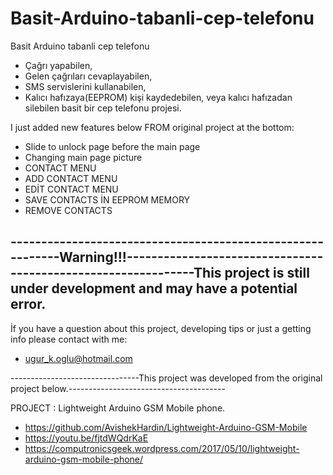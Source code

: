 # Basit-Arduino-tabanli-cep-telefonu
Basit Arduino tabanli cep telefonu


* Çağrı yapabilen, 
* Gelen çağrıları cevaplayabilen, 
* SMS servislerini kullanabilen, 
* Kalıcı hafızaya(EEPROM) kişi kaydedebilen, veya kalıcı hafızadan silebilen
basit bir cep telefonu projesi.



I just added new features below FROM original project at the bottom:

* Slide to unlock page before the main page 
* Changing main page picture
* CONTACT MENU
* ADD CONTACT MENU
* EDİT CONTACT MENU
* SAVE CONTACTS İN EEPROM MEMORY
* REMOVE CONTACTS


-----------------------------------------------------------Warning!!!--------------------------------------------------------------This project is still under development and may have a potential error.
----------------------------------------------------------------------------------------------------------------------------------

İf you have a question about this project, developing tips or just a getting info please contact with me: 

* ugur_k.oglu@hotmail.com


--------------------------------This project was developed from the original project below.---------------------------------------

PROJECT      : Lightweight Arduino GSM Mobile phone.
* https://github.com/AvishekHardin/Lightweight-Arduino-GSM-Mobile
* https://youtu.be/fjtdWQdrKaE
* https://computronicsgeek.wordpress.com/2017/05/10/lightweight-arduino-gsm-mobile-phone/
